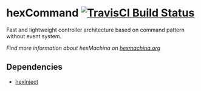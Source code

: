 # hexCommand [![TravisCI Build Status](https://travis-ci.org/DoclerLabs/hexCommand.svg?branch=master)](https://travis-ci.org/DoclerLabs/hexCommand)
Fast and lightweight controller architecture based on command pattern without event system.

*Find more information about hexMachina on [hexmachina.org](http://hexmachina.org/)*

## Dependencies

* [hexInject](https://github.com/DoclerLabs/hexInject)

